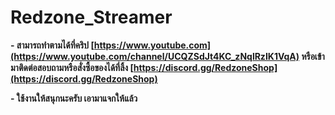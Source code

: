 # Redzone_Streamer

**- สามารถทำตามได้ที่คริป [https://www.youtube.com](https://www.youtube.com/channel/UCQZSdJt4KC_zNqlRzIK1VqA) หรือเข้ามาติดต่อสอบถามหรือสั่งซื้อของได้ที่ลิ้ง [https://discord.gg/RedzoneShop](https://discord.gg/RedzoneShop)**

**- ใช้งานให้สนุกนะครับ เอามาแจกให้แล้ว**
